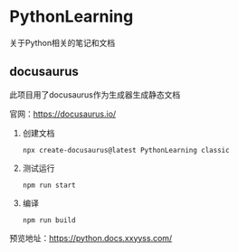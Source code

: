 # PythonLearning

关于Python相关的笔记和文档

## docusaurus

此项目用了docusaurus作为生成器生成静态文档

官网：https://docusaurus.io/

1. 创建文档

    `npx create-docusaurus@latest PythonLearning classic`

2. 测试运行

    `npm run start`

3. 编译

    `npm run build`

预览地址：https://python.docs.xxyyss.com/